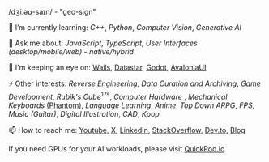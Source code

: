 /dʒiːəʊ-saɪn/ - "geo-sign"

🌱 I’m currently learning: _C++_, _Python_, _Computer Vision_, _Generative AI_

💬 Ask me about: _JavaScript_, _TypeScript_, _User Interfaces_ _(desktop/mobile/web)_ -  _native/hybrid_

👀 I'm keeping an eye on: [Wails](https://wails.io/), [Datastar](https://data-star.dev/), [Godot](https://github.com/godotengine/godot), [AvaloniaUI](https://avaloniaui.net/)

⚡ Other interests: _Reverse Engineering_, _Data Curation and Archiving_, _Game Development_, _Rubik's Cube_<sup>17s</sup>, _Computer Hardware_ , _Mechanical Keyboards_ [(Phantom)](https://github.com/geocine/phantom), _Language Learning_, _Anime_, _Top Down ARPG_, _FPS_, _Music (Guitar)_, _Digital Illustration_, _CAD_, _Kpop_

📫 How to reach me: [Youtube](https://www.youtube.com/@aivandroid), [X](https://twitter.com/aivandroid), [LinkedIn](https://www.linkedin.com/in/aivan/), [StackOverflow](https://stackoverflow.com/users/372935/aivan-monceller), [Dev.to](https://dev.to/geocine), [Blog](https://aivan.io)

If you need GPUs for your AI workloads, please visit [QuickPod.io](https://console.quickpod.io/)
